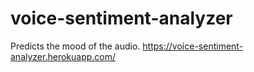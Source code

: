 # voice-sentiment-analyzer
Predicts the mood of the audio.
https://voice-sentiment-analyzer.herokuapp.com/